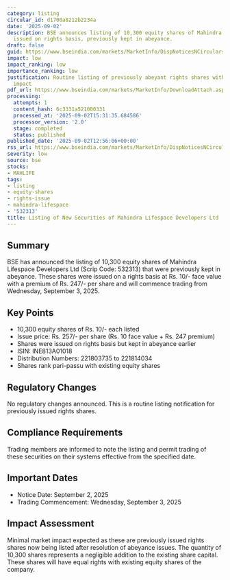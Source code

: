 ```yaml
---
category: listing
circular_id: d1700a8212b2234a
date: '2025-09-02'
description: BSE announces listing of 10,300 equity shares of Mahindra Lifespace Developers
  issued on rights basis, previously kept in abeyance.
draft: false
guid: https://www.bseindia.com/markets/MarketInfo/DispNoticesNCirculars.aspx?Noticeid={DFA9D507-D848-4C1E-9D74-AEDA4A121207}&noticeno=20250902-41&dt=09/02/2025&icount=41&totcount=57&flag=0
impact: low
impact_ranking: low
importance_ranking: low
justification: Routine listing of previously abeyant rights shares with minimal market
  impact
pdf_url: https://www.bseindia.com/markets/MarketInfo/DownloadAttach.aspx?id=20250902-41&attachedId=
processing:
  attempts: 1
  content_hash: 6c3331a521000331
  processed_at: '2025-09-02T15:31:35.684586'
  processor_version: '2.0'
  stage: completed
  status: published
published_date: '2025-09-02T12:56:06+00:00'
rss_url: https://www.bseindia.com/markets/MarketInfo/DispNoticesNCirculars.aspx?Noticeid={DFA9D507-D848-4C1E-9D74-AEDA4A121207}&noticeno=20250902-41&dt=09/02/2025&icount=41&totcount=57&flag=0
severity: low
source: bse
stocks:
- MAHLIFE
tags:
- listing
- equity-shares
- rights-issue
- mahindra-lifespace
- '532313'
title: Listing of New Securities of Mahindra Lifespace Developers Ltd
---
```


## Summary

BSE has announced the listing of 10,300 equity shares of Mahindra Lifespace Developers Ltd (Scrip Code: 532313) that were previously kept in abeyance. These shares were issued on a rights basis at Rs. 10/- face value with a premium of Rs. 247/- per share and will commence trading from Wednesday, September 3, 2025.

## Key Points

- 10,300 equity shares of Rs. 10/- each listed
- Issue price: Rs. 257/- per share (Rs. 10 face value + Rs. 247 premium)
- Shares were issued on rights basis but kept in abeyance earlier
- ISIN: INE813A01018
- Distribution Numbers: 221803735 to 221814034
- Shares rank pari-passu with existing equity shares

## Regulatory Changes

No regulatory changes announced. This is a routine listing notification for previously issued rights shares.

## Compliance Requirements

Trading members are informed to note the listing and permit trading of these securities on their systems effective from the specified date.

## Important Dates

- Notice Date: September 2, 2025
- Trading Commencement: Wednesday, September 3, 2025

## Impact Assessment

Minimal market impact expected as these are previously issued rights shares now being listed after resolution of abeyance issues. The quantity of 10,300 shares represents a negligible addition to the existing share capital. These shares will have equal rights with existing equity shares of the company.